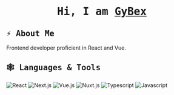 <h1 align="center">
     <samp>
        Hi, I am
          <b>
                  <a target="_blank" href="https://gybex.dev">GyBex
                  </a>
            </b>
        </samp>
</h1>

<h2>
     <samp>
         <b>
            ⚡ About Me
         </b>
     </samp>
</h2>

Frontend developer proficient in React and Vue.

<h2>
     <samp>
         <b>
             🕸 Languages & Tools
         </b>
     </samp>
</h2>

![React](https://img.shields.io/badge/-React-61DBFB?style=for-the-badge&labelColor=black&logo=react&logoColor=61DBFB)
![Next.js](https://img.shields.io/badge/next.js-000000?style=for-the-badge&logo=nextdotjs&logoColor=white)
![Vue.js](https://img.shields.io/badge/-Vue.js-4FC08D?style=for-the-badge&labelColor=black&logo=vue.js&logoColor=4FC08D)
![Nuxt.js](https://img.shields.io/badge/-Nuxt.js-00DC82?style=for-the-badge&labelColor=black&logo=nuxt.js&logoColor=00DC82)
![Typescript](https://img.shields.io/badge/Typescript-007acc?style=for-the-badge&labelColor=black&logo=typescript&logoColor=007acc)
![Javascript](https://img.shields.io/badge/Javascript-F0DB4F?style=for-the-badge&labelColor=black&logo=javascript&logoColor=F0DB4F)

